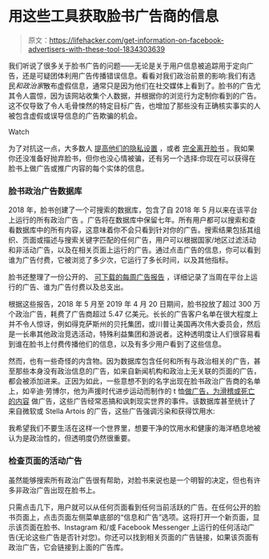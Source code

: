 # 用这些工具获取脸书广告商的信息

> 原文：<https://lifehacker.com/get-information-on-facebook-advertisers-with-these-tool-1834303639>

我们听说了很多关于脸书广告的问题——无论是关于用户信息被追踪用于定向广告，还是可疑团体利用广告传播错误信息。看看对我们政治前景的影响:我们有选民*和政治家*散布虚假信息，通常只是因为他们在社交媒体上看到了。脸书的广告尤其令人震惊，因为该网站收集个人数据，并根据你的浏览行为定制你看到的广告。这不仅导致了令人毛骨悚然的特定目标广告，也增加了那些没有正确核实事实的人被包含虚假或误导信息的广告欺骗的机会。

Watch

为了对抗这一点，大多数人 [提高他们的隐私设置](https://lifehacker.com/how-to-keep-your-phone-number-sort-of-private-on-face-1833036687) ，或者 [完全离开脸书](https://lifehacker.com/how-to-delete-your-facebook-account-a-checklist-1829436824) 。我如果你还没准备好抛弃脸书，但你也没心情被骗，还有另一个选择:你现在可以获得在脸书上做广告或推广内容的每个实体的信息。

### 脸书政治广告数据库

2018 年，脸书创建了一个可搜索的数据库，包含了自 2018 年 5 月以来在该平台上运行的所有政治广告 。广告将在数据库中保留七年。所有用户都可以搜索和查看数据库中的所有内容，这意味着你不会只看到针对你的广告。搜索结果包括其组织、页面或描述与搜索关键字匹配的任何广告，用户可以根据国家/地区过滤活动和非活动广告，以及在相关页面上运行的广告。通过点击广告的信息，你可以看到谁为广告付费，它被浏览了多少次，它运行了多长时间，以及其他指标。

脸书还整理了一份公开的、 [可下载的每周广告报告](https://www.facebook.com/ads/library/report/?source=archive-landing-page&country=US) ，详细记录了当周在平台上运行的广告、谁为广告付费以及总支出。

根据这些报告，2018 年 5 月至 2019 年 4 月 20 日期间，脸书投放了超过 300 万个政治广告，耗费了广告商超过 5.47 亿美元。长长的广告客户名单在很大程度上并不令人惊讶，例如得克萨斯州的贝托集团，或川普让美国再次伟大委员会，然后是一长串其他政治竞选活动，特殊利益集团和游说者。这种透明度让人们很容易看到谁在脸书上付费传播他们的信息，以及有多少用户看到了这些信息。

然而，也有一些奇怪的内含物。因为数据库包含任何和所有与政治相关的广告，甚至那些本身没有政治信息的广告，如来自新闻机构和政治上无关联的页面的广告，都会被添加进来。正因为如此，一些意想不到的名字出现在脸书政治广告商的名单上，如辛迪·劳博尔，他为声援时代进步运动而制作的 t 恤[做广告，为滑稽或死亡的内容](https://www.facebook.com/ads/library/?active_status=all&ad_type=all&country=US&q=Funny%20Or%20Die&view_all_page_id=17614953850) 做广告，这些广告经常恶搞和讽刺现实世界的事件。该数据库甚至统计了来自微软或 Stella Artois 的广告，这些广告强调污染和获得饮用水:

我希望我们不要生活在这样一个世界里，想要干净的饮用水和健康的海洋栖息地被认为是政治性的，但透明度仍然很重要。

### 检查页面的活动广告

虽然能够搜索所有政治广告很有帮助，对脸书来说也是一个明智的决定，但也有许多非政治广告出现在脸书上。

只需点击几下，用户就可以从任何页面看到任何当前活跃的广告。在任何公开的脸书页面上，点击页面左侧菜单底部的“信息和广告”选项。这将打开一个新页面，显示该页面在脸书、Instagram 和/或 Facebook Messenger 上运行的任何活动广告(无论这些广告是否针对您)。你还可以找到相关页面的广告链接，如果该页面有政治广告，它会链接到上面的广告库。